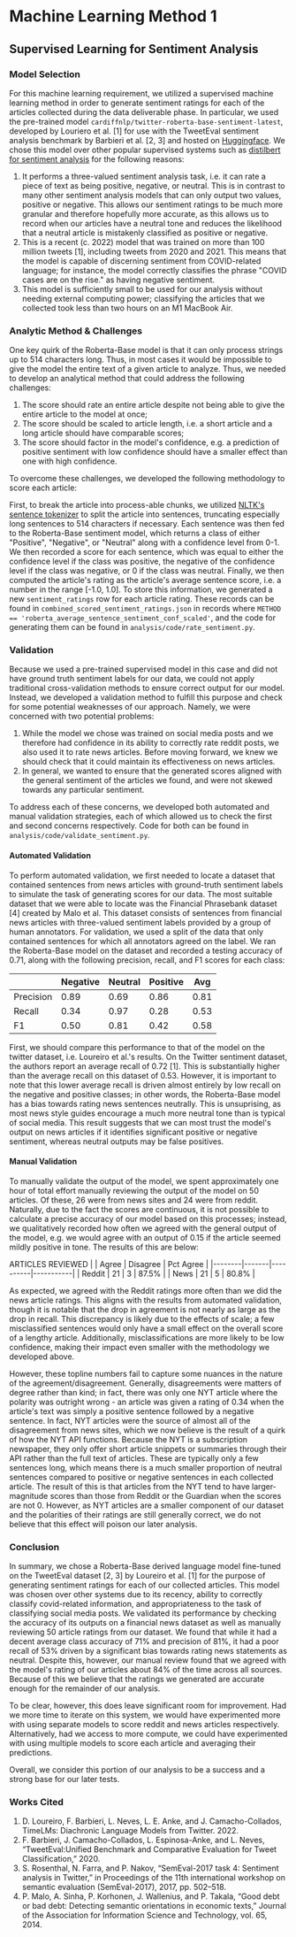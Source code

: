 # Machine Learning Method 1
## Supervised Learning for Sentiment Analysis

### Model Selection
For this machine learning requirement, we utilized a supervised machine learning method in order to generate sentiment ratings for each of the articles collected during the data deliverable phase. In particular, we used the pre-trained model `cardiffnlp/twitter-roberta-base-sentiment-latest`, developed by Louriero et al. [1] for use with the TweetEval sentiment analysis benchmark by Barbieri et al. [2, 3] and hosted on [Huggingface](https://huggingface.co/cardiffnlp/twitter-roberta-base-sentiment-latest). We chose this model over other popular supervised systems such as [distilbert for sentiment analysis](https://huggingface.co/distilbert-base-uncased-finetuned-sst-2-english) for the following reasons:
1. It performs a three-valued sentiment analysis task, i.e. it can rate a piece of text as being positive, negative, or neutral. This is in contrast to many other sentiment analysis models that can only output two values, positive or negative. This allows our sentiment ratings to be much more granular and therefore hopefully more accurate, as this allows us to record when our articles have a neutral tone and reduces the likelihood that a neutral article is mistakenly classified as positive or negative.
2. This is a recent (c. 2022) model that was trained on more than 100 million tweets [1], including tweets from 2020 and 2021. This means that the model is capable of discerning sentiment from COVID-related language; for instance, the model correctly classifies the phrase "COVID cases are on the rise." as having negative sentiment. 
3. This model is sufficiently small to be used for our analysis without needing external computing power; classifying the articles that we collected took less than two hours on an M1 MacBook Air. 

### Analytic Method & Challenges
One key quirk of the Roberta-Base model is that it can only process strings up to 514 characters long. Thus, in most cases it would be impossible to give the model the entire text of a given article to analyze. Thus, we needed to develop an analytical method that could address the following challenges:
1. The score should rate an entire article despite not being able to give the entire article to the model at once;
2. The score should be scaled to article length, i.e. a short article and a long article should have comparable scores;
3. The score should factor in the model's confidence, e.g. a prediction of positive sentiment with low confidence should have a smaller effect than one with high confidence.

To overcome these challenges, we developed the following methodology to score each article:

First, to break the article into process-able chunks, we utilized [NLTK's sentence tokenizer](https://www.nltk.org/api/nltk.tokenize.html) to split the article into sentences, truncating especially long sentences to 514 characters if necessary. Each sentence was then fed to the Roberta-Base sentiment model, which returns a class of either "Positive", "Negative", or "Neutral" along with a confidence level from 0-1. We then recorded a score for each sentence, which was equal to either the confidence level if the class was positive, the negative of the confidence level if the class was negative, or 0 if the class was neutral. Finally, we then computed the article's rating as the article's average sentence score, i.e. a number in the range [-1.0, 1.0].
To store this information, we generated a new `sentiment_ratings` row for each article rating. These records can be found in `combined_scored_sentiment_ratings.json` in records where `METHOD == 'roberta_average_sentence_sentiment_conf_scaled'`, and the code for generating them can be found in `analysis/code/rate_sentiment.py`. 

### Validation
Because we used a pre-trained supervised model in this case and did not have ground truth sentiment labels for our data, we could not apply traditional cross-validation methods to ensure correct output for our model. Instead, we developed a validation method to fulfill this purpose and check for some potential weaknesses of our approach. Namely, we were concerned with two potential problems:
1. While the model we chose was trained on social media posts and we therefore had confidence in its ability to correctly rate reddit posts, we also used it to rate news articles. Before moving forward, we knew we should check that it could maintain its effectiveness on news articles.
2. In general, we wanted to ensure that the generated scores aligned with the general sentiment of the articles we found, and were not skewed towards any particular sentiment.

To address each of these concerns, we developed both automated and manual validation strategies, each of which allowed us to check the first and second concerns respectively. Code for both can be found in `analysis/code/validate_sentiment.py`.

#### Automated Validation
To perform automated validation, we first needed to locate a dataset that contained sentences from news articles with ground-truth sentiment labels to simulate the task of generating scores for our data. The most suitable dataset that we were able to locate was the Financial Phrasebank dataset [4] created by Malo et al. This dataset consists of sentences from financial news articles with three-valued sentiment labels provided by a group of human annotators. For validation, we used a split of the data that only contained sentences for which all annotators agreed on the label. We ran the Roberta-Base model on the dataset and recorded a testing accuracy of 0.71, along with the following precision, recall, and F1 scores for each class:

|           | Negative | Neutral | Positive |  Avg  |
|-----------|----------|---------|----------|-------|
| Precision | 0.89     | 0.69    | 0.86     | 0.81  |
| Recall    | 0.34     | 0.97    | 0.28     | 0.53  |
| F1        | 0.50     | 0.81    | 0.42     | 0.58  |

First, we should compare this performance to that of the model on the twitter dataset, i.e. Loureiro et al.'s results.
On the Twitter sentiment dataset, the authors report an average recall of 0.72 [1]. This is substantially higher than the average recall on this dataset of 0.53. However, it is important to note that this lower average recall is driven almost entirely by low recall on the negative and positive classes; in other words, the Roberta-Base model has a bias towards rating news sentences neutrally. This is unsuprising, as most news style guides encourage a much more neutral tone than is typical of social media. This result suggests that we can most trust the model's output on news articles if it identifies significant positive or negative sentiment, whereas neutral outputs may be false positives. 

#### Manual Validation
To manually validate the output of the model, we spent approximately one hour of total effort manually reviewing the output of the model on 50 articles. Of these, 26 were from news sites and 24 were from reddit. Naturally, due to the fact the scores are continuous, it is not possible to calculate a precise accuracy of our model based on this processes; instead, we qualitatively recorded how often we agreed with the general output of the model, e.g. we would agree with an output of 0.15 if the article seemed mildly positive in tone. The results of this are below:

ARTICLES REVIEWED
|        | Agree | Disagree | Pct Agree |
|--------|-------|----------|-----------|
| Reddit |  21   |     3    | 87.5%     |
| News   |  21   |     5    | 80.8%     |

As expected, we agreed with the Reddit ratings more often than we did the news article ratings. This aligns with the results from automated validation, though it is notable that the drop in agreement is not nearly as large as the drop in recall. This discrepancy is likely due to the effects of scale; a few misclassified sentences would only have a small effect on the overall score of a lengthy article. Additionally, misclassifications are more likely to be low confidence, making their impact even smaller with the methodology we developed above.

However, these topline numbers fail to capture some nuances in the nature of the agreement/disagreement. Generally, disagreements were matters of degree rather than kind; in fact, there was only one NYT article where the polarity was outright wrong - an article was given a rating of 0.34 when the article's text was simply a positive sentence followed by a negative sentence. In fact, NYT articles were the source of almost all of the disagreement from news sites, which we now believe is the result of a quirk of how the NYT API functions. Because the NYT is a subscription newspaper, they only offer short article snippets or summaries through their API rather than the full text of articles. These are typically only a few sentences long, which means there is a much smaller proportion of neutral sentences compared to positive or negative sentences in each collected article. The result of this is that articles from the NYT tend to have larger-magnitude scores than those from Reddit or the Guardian when the scores are not 0.  However, as NYT articles are a smaller component of our dataset and the polarities of their ratings are still generally correct, we do not believe that this effect will poison our later analysis.


### Conclusion
In summary, we chose a Roberta-Base derived language model fine-tuned on the TweetEval dataset [2, 3] by Loureiro et al. [1] for the purpose of generating sentiment ratings for each of our collected articles. This model was chosen over other systems due to its recency, ability to correctly classify covid-related information, and appropriateness to the task of classifying social media posts. We validated its performance by checking the accuracy of its outputs on a financial news dataset as well as manually reviewing 50 article ratings from our dataset. We found that while it had a decent average class accuracy of 71% and precision of 81%, it had a poor recall of 53% driven by a significant bias towards rating news statements as neutral. Despite this, however, our manual review found that we agreed with the model's rating of our articles about 84% of the time across all sources. Because of this we believe that the ratings we generated are accurate enough for the remainder of our analysis.

To be clear, however, this does leave significant room for improvement. Had we more time to iterate on this system, we would have experimented more with using separate models to score reddit and news articles respectively. Alternatively, had we access to more compute, we could have experimented with using multiple models to score each article and averaging their predictions.

Overall, we consider this portion of our analysis to be a success and a strong base for our later tests.




### Works Cited
1. D. Loureiro, F. Barbieri, L. Neves, L. E. Anke, and J. Camacho-Collados, TimeLMs: Diachronic Language Models from Twitter. 2022.
2. F. Barbieri, J. Camacho-Collados, L. Espinosa-Anke, and L. Neves, “TweetEval:Unified Benchmark and Comparative Evaluation for Tweet Classification,” 2020.
3. S. Rosenthal, N. Farra, and P. Nakov, “SemEval-2017 task 4: Sentiment analysis in Twitter,” in Proceedings of the 11th international workshop on semantic evaluation (SemEval-2017), 2017, pp. 502–518.
4. P. Malo, A. Sinha, P. Korhonen, J. Wallenius, and P. Takala, “Good debt or bad debt: Detecting semantic orientations in economic texts,” Journal of the Association for Information Science and Technology, vol. 65, 2014.

